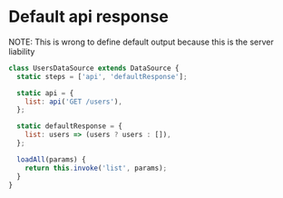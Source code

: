 # Default api response

NOTE: This is wrong to define default output because this is the server
liability

```js
class UsersDataSource extends DataSource {
  static steps = ['api', 'defaultResponse'];

  static api = {
    list: api('GET /users'),
  };

  static defaultResponse = {
    list: users => (users ? users : []),
  };

  loadAll(params) {
    return this.invoke('list', params);
  }
}
```
